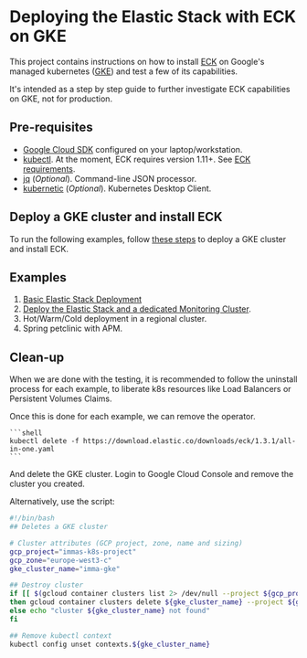 # Deploying the Elastic Stack with ECK on GKE

This project contains instructions on how to install [ECK](https://www.elastic.co/guide/en/cloud-on-k8s/current/index.html) on Google's managed kubernetes ([GKE](https://console.cloud.google.com/kubernetes/)) and test a few of its capabilities.

It's intended as a step by step guide to further investigate ECK capabilities on GKE, not for production.

## Pre-requisites

- [Google Cloud SDK](https://cloud.google.com/sdk/install) configured on your laptop/workstation.
- [kubectl](https://kubernetes.io/docs/tasks/tools/install-kubectl/). At the moment, ECK requires version 1.11+. See [ECK requirements](https://www.elastic.co/guide/en/cloud-on-k8s/1.0/k8s-quickstart.html).
- [jq](https://stedolan.github.io/jq//) (*Optional*). Command-line JSON processor.
- [kubernetic](https://kubernetic.com/) (*Optional*). Kubernetes Desktop Client.

## Deploy a GKE cluster and install ECK

To run the following examples, follow [these steps](./install-gke-and-eck.md) to deploy a GKE cluster and install ECK.

## Examples

1. [Basic Elastic Stack Deployment](./basic/basic-elastic-stack.md)
2. [Deploy the Elastic Stack and a dedicated Monitoring Cluster](./monitoring/monitoring-stack.md).
3. Hot/Warm/Cold deployment in a regional cluster.
4. Spring petclinic with APM.

## Clean-up

When we are done with the testing, it is recommended to follow the uninstall process for each example, to liberate k8s resources like Load Balancers or Persistent Volumes Claims. 

Once this is done for each example, we can remove the operator.

    ```shell
    kubectl delete -f https://download.elastic.co/downloads/eck/1.3.1/all-in-one.yaml
    ```

And delete the GKE cluster. Login to Google Cloud Console and remove the cluster you created.

Alternatively, use the script:

```bash
#!/bin/bash
## Deletes a GKE cluster

# Cluster attributes (GCP project, zone, name and sizing)
gcp_project="immas-k8s-project"
gcp_zone="europe-west3-c"
gke_cluster_name="imma-gke"

## Destroy cluster
if [[ $(gcloud container clusters list 2> /dev/null --project ${gcp_project} | grep ${gke_cluster_name} | wc -l) -gt 0 ]]
then gcloud container clusters delete ${gke_cluster_name} --project ${gcp_project} --zone=${gcp_zone} --quiet;
else echo "cluster ${gke_cluster_name} not found"
fi

## Remove kubectl context
kubectl config unset contexts.${gke_cluster_name}
```
